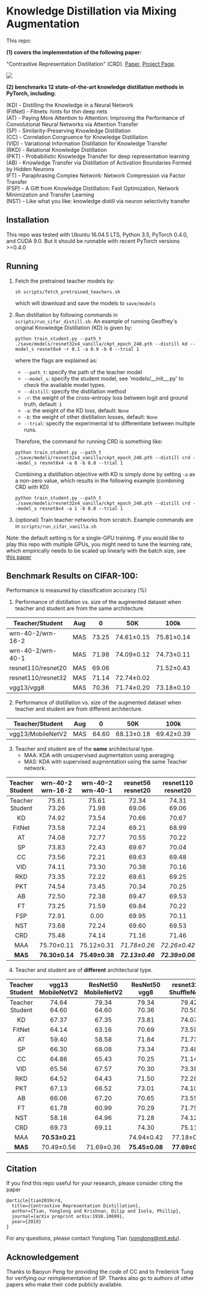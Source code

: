 # Knowledge Distillation via Mixing Augmentation

This repo:

**(1) covers the implementation of the following paper:**

"Contrastive Representation Distillation" (CRD). [Paper](http://arxiv.org/abs/1910.10699), [Project Page](http://hobbitlong.github.io/CRD/).

![](https://github.com/alldbi/KDA/blob/master/examples/fig.jpg)

<p></p>

**(2) benchmarks 12 state-of-the-art knowledge distillation methods in PyTorch, including:**

(KD) - Distilling the Knowledge in a Neural Network  
(FitNet) - Fitnets: hints for thin deep nets  
(AT) - Paying More Attention to Attention: Improving the Performance of Convolutional Neural Networks
    via Attention Transfer  
(SP) - Similarity-Preserving Knowledge Distillation  
(CC) - Correlation Congruence for Knowledge Distillation  
(VID) - Variational Information Distillation for Knowledge Transfer  
(RKD) - Relational Knowledge Distillation  
(PKT) - Probabilistic Knowledge Transfer for deep representation learning  
(AB) - Knowledge Transfer via Distillation of Activation Boundaries Formed by Hidden Neurons  
(FT) - Paraphrasing Complex Network: Network Compression via Factor Transfer  
(FSP) - A Gift from Knowledge Distillation:
    Fast Optimization, Network Minimization and Transfer Learning  
(NST) - Like what you like: knowledge distill via neuron selectivity transfer 

## Installation

This repo was tested with Ubuntu 16.04.5 LTS, Python 3.5, PyTorch 0.4.0, and CUDA 9.0. But it should be runnable with recent PyTorch versions >=0.4.0

## Running

1. Fetch the pretrained teacher models by:

    ```
    sh scripts/fetch_pretrained_teachers.sh
    ```
   which will download and save the models to `save/models`
   
2. Run distillation by following commands in `scripts/run_cifar_distill.sh`. An example of running Geoffrey's original Knowledge Distillation (KD) is given by:

    ```
    python train_student.py --path_t ./save/models/resnet32x4_vanilla/ckpt_epoch_240.pth --distill kd --model_s resnet8x4 -r 0.1 -a 0.9 -b 0 --trial 1
    ```
    where the flags are explained as:
    - `--path_t`: specify the path of the teacher model
    - `--model_s`: specify the student model, see 'models/\_\_init\_\_.py' to check the available model types.
    - `--distill`: specify the distillation method
    - `-r`: the weight of the cross-entropy loss between logit and ground truth, default: `1`
    - `-a`: the weight of the KD loss, default: `None`
    - `-b`: the weight of other distillation losses, default: `None`
    - `--trial`: specify the experimental id to differentiate between multiple runs.
    
    Therefore, the command for running CRD is something like:
    ```
    python train_student.py --path_t ./save/models/resnet32x4_vanilla/ckpt_epoch_240.pth --distill crd --model_s resnet8x4 -a 0 -b 0.8 --trial 1
    ```
    
    Combining a distillation objective with KD is simply done by setting `-a` as a non-zero value, which results in the following example (combining CRD with KD)
    ```
    python train_student.py --path_t ./save/models/resnet32x4_vanilla/ckpt_epoch_240.pth --distill crd --model_s resnet8x4 -a 1 -b 0.8 --trial 1     
    ```

3. (optional) Train teacher networks from scratch. Example commands are in `scripts/run_cifar_vanilla.sh`

Note: the default setting is for a single-GPU training. If you would like to play this repo with multiple GPUs, you might need to tune the learning rate, which empirically needs to be scaled up linearly with the batch size, see [this paper](https://arxiv.org/abs/1706.02677)

## Benchmark Results on CIFAR-100:

Performance is measured by classification accuracy (%)

1. Performance of distillation vs. size of the augmented dataset when teacher and student are from the same architecture.

| Teacher/Student | Aug  | 0   | 50K | 100k |200k |300k | 400k | 500k |
| -----------     | ---- | ----| --- | --- | ---- | ---- | ---- | ---- |
| wrn-40-2/wrn-16-2    | MAS  | 73.25  |74.61±0.15  | 75.81±0.14 | 75.91±0.21 | 76.21±0.14 | 76.30±0.15 | 76.30±0.14 |
| wrn-40-2/wrn-40-1    | MAS  | 71.98  | 74.09±0.12 | 74.73±0.11 | 75.34±0.13 | 75.46±0.14 | 75.59±0.21 | 75.49±0.20 |                          
| resnet110/resnet20   | MAS  | 69.06  |            | 71.52±0.43 | 71.79±0.22 | 71.81±0.29 | 72.31±0.20 | 72.39±0.06 |
| resnet110/resnet32   | MAS  | 71.14    | 72.74±0.02   |  |      |      |      |  74.25±0.07  |
| vgg13/vgg8    | MAS  |  70.36    |  71.74±0.20  | 73.18±0.10 |   74.47±0.43   |   74.57±0.06   |   74.68±0.24   | 74.59±0.12  |


2. Performance of distillation vs. size of the augmented dataset when teacher and student are from different architecture.

| Teacher/Student      | Aug  |  0       | 50K | 100k |200k |300k | 400k | 500k |
| -----------          | ---- | -------  | --- | --- | ---- | ---- | ---- | ---- |
| vgg13/MobileNetV2    | MAS  |  64.60   | 68.13±0.18  | 69.42±0.39 | 69.26±0.80 | 70.68±0.48 | 69.76±0.65 | 70.49±0.56  |

3. Teacher and student are of the **same** architectural type.
    - MAA: KDA with unsupervised augmentation using averaging
    - MAS: KDA with supervised augmentation using the same Teacher network.  

| Teacher <br> Student | wrn-40-2 <br> wrn-16-2 | wrn-40-2 <br> wrn-40-1 | resnet56 <br> resnet20 | resnet110 <br> resnet20 | resnet110 <br> resnet32 | resnet32x4 <br> resnet8x4 |  vgg13 <br> vgg8 |
|:---------------:|:-----------------:|:-----------------:|:-----------------:|:------------------:|:------------------:|:--------------------:|:-----------:|
| Teacher <br> Student |    75.61 <br> 73.26    |    75.61 <br> 71.98    |    72.34 <br> 69.06    |     74.31 <br> 69.06    |     74.31 <br> 71.14    |      79.42 <br> 72.50     | 74.64 <br> 70.36 |
| KD | 74.92 | 73.54 | 70.66 | 70.67 | 73.08 | 73.33 | 72.98 |
| FitNet | 73.58 | 72.24 | 69.21 | 68.99 | 71.06 | 73.50 | 71.02 |
| AT | 74.08 | 72.77 | 70.55 | 70.22 | 72.31 | 73.44 | 71.43 |
| SP | 73.83 | 72.43 | 69.67 | 70.04 | 72.69 | 72.94 | 72.68 |
| CC | 73.56 | 72.21 | 69.63 | 69.48 | 71.48 | 72.97 | 70.71 |
| VID  | 74.11 | 73.30 | 70.38 | 70.16 | 72.61 | 73.09 | 71.23 |
| RKD  | 73.35 | 72.22 | 69.61 | 69.25 | 71.82 | 71.90 | 71.48 |
| PKT  | 74.54 | 73.45 | 70.34 | 70.25 | 72.61 | 73.64 | 72.88 |
| AB   | 72.50 | 72.38 | 69.47 | 69.53 | 70.98 | 73.17 | 70.94 |
| FT   | 73.25 | 71.59 | 69.84 | 70.22 | 72.37 | 72.86 | 70.58 |
| FSP  | 72.91 | 0.00 | 69.95 | 70.11 | 71.89 | 72.62 | 70.23 |
| NST  | 73.68 | 72.24 | 69.60 | 69.53 | 71.96 | 73.30 | 71.53 |
| CRD  | 75.48 | 74.14 | 71.16 | 71.46 | 73.48 | 75.51 | 73.94 |
| MAA|  75.70±0.11     |   75.12±0.31     |   _71.78±0.26_    | _72.26±0.42_ |   73.70±0.32    |   76.17±0.12     |    74.07±0.32   |
| **MAS**|    **76.30±0.14**   |    **75.49±0.38**   |   _**72.13±0.46**_    | _**72.39±0.06**_ |   **74.25±0.07**    |   **76.92±0.08**    |   **74.59±0.12**    |

4. Teacher and student are of **different** architectural type.

| Teacher <br> Student | vgg13 <br> MobileNetV2 | ResNet50 <br> MobileNetV2 | ResNet50 <br> vgg8 | resnet32x4 <br> ShuffleNetV1 | resnet32x4 <br> ShuffleNetV2 | wrn-40-2 <br> ShuffleNetV1 |
|:---------------:|:-----------------:|:--------------------:|:-------------:|:-----------------------:|:-----------------------:|:---------------------:|
| Teacher <br> Student |    74.64 <br> 64.60    |      79.34 <br> 64.60     |  79.34 <br> 70.36  |       79.42 <br> 70.50       |       79.42 <br> 71.82       |      75.61 <br> 70.50      |
| KD | 67.37 | 67.35 | 73.81 | 74.07 | 74.45 | 74.83 |
| FitNet | 64.14 | 63.16 | 70.69 | 73.59 | 73.54 | 73.73 |
| AT | 59.40 | 58.58 | 71.84 | 71.73 | 72.73 | 73.32 |
| SP | 66.30 | 68.08 | 73.34 | 73.48 | 74.56 | 74.52 |
| CC | 64.86 | 65.43 | 70.25 | 71.14 | 71.29 | 71.38 |
| VID | 65.56 | 67.57 | 70.30 | 73.38 | 73.40 | 73.61 |
| RKD | 64.52 | 64.43 | 71.50 | 72.28 | 73.21 | 72.21 |
| PKT | 67.13 | 66.52 | 73.01 | 74.10 | 74.69 | 73.89 |
| AB | 66.06 | 67.20 | 70.65 | 73.55 | 74.31 | 73.34 |
| FT | 61.78 | 60.99 | 70.29 | 71.75 | 72.50 | 72.03 |
| NST | 58.16 | 64.96 | 71.28 | 74.12 | 74.68 | 74.89 |
| CRD | 69.73 | 69.11 | 74.30 | 75.11 | 75.65 | 76.05 |
| MAA |  **70.53±0.21**  |       |    74.94±0.42  |   77.18±0.19   |   77.99±0.15   |   75.90±0.09     |
| **MAS** |  70.49±0.56   |    71.69±0.36   |   **75.45±0.08**   |    **77.69±0.32**  |   **78.66±0.20**   |    **76.88±0.35**    |
## Citation

If you find this repo useful for your research, please consider citing the paper

```
@article{tian2019crd,
  title={Contrastive Representation Distillation},
  author={Tian, Yonglong and Krishnan, Dilip and Isola, Phillip},
  journal={arXiv preprint arXiv:1910.10699},
  year={2019}
}
```
For any questions, please contact Yonglong Tian (yonglong@mit.edu).

## Acknowledgement

Thanks to Baoyun Peng for providing the code of CC and to Frederick Tung for verifying our reimplementation of SP. Thanks also go to authors of other papers who make their code publicly available.

